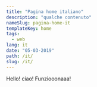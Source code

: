 ```yaml
---
title: "Pagina home italiano"
description: "qualche contenuto"
nameSlug: pagina-home-it
templateKey: home
tags:
  - web
lang: it
date: "05-03-2019"
path: /it/
slug: /it/
---
```


Hello! ciao! Funziooonaaa!
